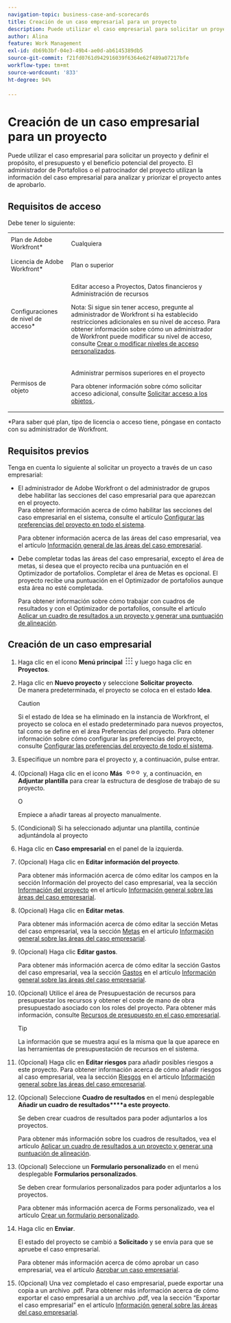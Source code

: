 ```yaml
---
navigation-topic: business-case-and-scorecards
title: Creación de un caso empresarial para un proyecto
description: Puede utilizar el caso empresarial para solicitar un proyecto y definir el propósito, el presupuesto y el beneficio potencial del proyecto. El administrador de Portafolios o el patrocinador del proyecto utilizan la información del caso empresarial para analizar y priorizar el proyecto antes de aprobarlo.
author: Alina
feature: Work Management
exl-id: db69b3bf-04e3-49b4-ae0d-ab6145389db5
source-git-commit: f21fd0761d942916039f6364e62f489a07217bfe
workflow-type: tm+mt
source-wordcount: '833'
ht-degree: 94%

---
```


# Creación de un caso empresarial para un proyecto

Puede utilizar el caso empresarial para solicitar un proyecto y definir el propósito, el presupuesto y el beneficio potencial del proyecto. El administrador de Portafolios o el patrocinador del proyecto utilizan la información del caso empresarial para analizar y priorizar el proyecto antes de aprobarlo.

## Requisitos de acceso

Debe tener lo siguiente:

<table style="table-layout:auto"> 
 <col> 
 <col> 
 <tbody> 
  <tr> 
   <td role="rowheader">Plan de Adobe Workfront*</td> 
   <td> <p>Cualquiera </p> </td> 
  </tr> 
  <tr> 
   <td role="rowheader">Licencia de Adobe Workfront*</td> 
   <td> <p>Plan o superior</p> </td> 
  </tr> 
  <tr> 
   <td role="rowheader">Configuraciones de nivel de acceso*</td> 
   <td> <p>Editar acceso a Proyectos, Datos financieros y Administración de recursos</p> <p>Nota: Si sigue sin tener acceso, pregunte al administrador de Workfront si ha establecido restricciones adicionales en su nivel de acceso. Para obtener información sobre cómo un administrador de Workfront puede modificar su nivel de acceso, consulte <a href="../../../administration-and-setup/add-users/configure-and-grant-access/create-modify-access-levels.md" class="MCXref xref">Crear o modificar niveles de acceso personalizados</a>.</p> </td> 
  </tr> 
  <tr> 
   <td role="rowheader">Permisos de objeto</td> 
   <td> <p>Administrar permisos superiores en el proyecto</p> <p>Para obtener información sobre cómo solicitar acceso adicional, consulte <a href="../../../workfront-basics/grant-and-request-access-to-objects/request-access.md" class="MCXref xref">Solicitar acceso a los objetos </a>.</p> </td> 
  </tr> 
 </tbody> 
</table>

&#42;Para saber qué plan, tipo de licencia o acceso tiene, póngase en contacto con su administrador de Workfront.

## Requisitos previos

Tenga en cuenta lo siguiente al solicitar un proyecto a través de un caso empresarial:

* El administrador de Adobe Workfront o del administrador de grupos debe habilitar las secciones del caso empresarial para que aparezcan en el proyecto.\
  Para obtener información acerca de cómo habilitar las secciones del caso empresarial en el sistema, consulte el artículo [Configurar las preferencias del proyecto en todo el sistema](../../../administration-and-setup/set-up-workfront/configure-system-defaults/set-project-preferences.md).

  Para obtener información acerca de las áreas del caso empresarial, vea el artículo [Información general de las áreas del caso empresarial](../../../manage-work/projects/define-a-business-case/areas-of-business-case.md).

* Debe completar todas las áreas del caso empresarial, excepto el área de metas, si desea que el proyecto reciba una puntuación en el Optimizador de portafolios. Completar el área de Metas es opcional. El proyecto recibe una puntuación en el Optimizador de portafolios aunque esta área no esté completada.

  Para obtener información sobre cómo trabajar con cuadros de resultados y con el Optimizador de portafolios, consulte el artículo [Aplicar un cuadro de resultados a un proyecto y generar una puntuación de alineación](../../../manage-work/projects/define-a-business-case/apply-scorecard-to-project-to-generate-alignment-score.md).

## Creación de un caso empresarial

1. Haga clic en el icono **Menú principal** ![Icono del menú principal](assets/main-menu-icon.png) y luego haga clic en **Proyectos**.
1. Haga clic en **Nuevo proyecto** y seleccione **Solicitar proyecto**.\
   De manera predeterminada, el proyecto se coloca en el estado **Idea**.

   >[!CAUTION]
   >
   >Si el estado de Idea se ha eliminado en la instancia de Workfront, el proyecto se coloca en el estado predeterminado para nuevos proyectos, tal como se define en el área Preferencias del proyecto. Para obtener información sobre cómo configurar las preferencias del proyecto, consulte [Configurar las preferencias del proyecto de todo el sistema](../../../administration-and-setup/set-up-workfront/configure-system-defaults/set-project-preferences.md).

1. Especifique un nombre para el proyecto y, a continuación, pulse entrar.
1. (Opcional) Haga clic en el icono **Más** ![Icono de más](assets/qs-more-icon-on-an-object.png) y, a continuación, en **Adjuntar plantilla** para crear la estructura de desglose de trabajo de su proyecto.

   O

   Empiece a añadir tareas al proyecto manualmente.

1. (Condicional) Si ha seleccionado adjuntar una plantilla, continúe adjuntándola al proyecto
1. Haga clic en **Caso empresarial** en el panel de la izquierda.
1. (Opcional) Haga clic en **Editar información del proyecto**. 

   Para obtener más información acerca de cómo editar los campos en la sección Información del proyecto del caso empresarial, vea la sección [Información del proyecto](../../../manage-work/projects/define-a-business-case/areas-of-business-case.md#project-info) en el artículo [Información general sobre las áreas del caso empresarial](../../../manage-work/projects/define-a-business-case/areas-of-business-case.md).

1. (Opcional) Haga clic en **Editar metas**.

   Para obtener más información acerca de cómo editar la sección Metas del caso empresarial, vea la sección [Metas](../../../manage-work/projects/define-a-business-case/areas-of-business-case.md#goals) en el artículo [Información general sobre las áreas del caso empresarial](../../../manage-work/projects/define-a-business-case/areas-of-business-case.md).

1. (Opcional) Haga clic **Editar gastos**.

   Para obtener más información acerca de cómo editar la sección Gastos del caso empresarial, vea la sección [Gastos](../../../manage-work/projects/define-a-business-case/areas-of-business-case.md#expenses) en el artículo [Información general sobre las áreas del caso empresarial](../../../manage-work/projects/define-a-business-case/areas-of-business-case.md).

1. (Opcional) Utilice el área de Presupuestación de recursos para presupuestar los recursos y obtener el coste de mano de obra presupuestado asociado con los roles del proyecto. Para obtener más información, consulte [Recursos de presupuesto en el caso empresarial](../../../manage-work/projects/define-a-business-case/budget-resources-in-business-case.md).

   >[!TIP]
   >
   >La información que se muestra aquí es la misma que la que aparece en las herramientas de presupuestación de recursos en el sistema.

1. (Opcional) Haga clic en **Editar riesgos** para añadir posibles riesgos a este proyecto. Para obtener información acerca de cómo añadir riesgos al caso empresarial, vea la sección [Riesgos](../../../manage-work/projects/define-a-business-case/areas-of-business-case.md#risks) en el artículo [Información general sobre las áreas del caso empresarial](../../../manage-work/projects/define-a-business-case/areas-of-business-case.md).
1. (Opcional) Seleccione **Cuadro de resultados** en el menú desplegable **Añadir un cuadro de resultados****a este proyecto**.

   Se deben crear cuadros de resultados para poder adjuntarlos a los proyectos.

   Para obtener más información sobre los cuadros de resultados, vea el artículo [Aplicar un cuadro de resultados a un proyecto y generar una puntuación de alineación](../../../manage-work/projects/define-a-business-case/apply-scorecard-to-project-to-generate-alignment-score.md).

1. (Opcional) Seleccione un **Formulario personalizado** en el menú desplegable **Formularios personalizados**.

   Se deben crear formularios personalizados para poder adjuntarlos a los proyectos.

   Para obtener más información acerca de Forms personalizado, vea el artículo [Crear un formulario personalizado](/help/quicksilver/administration-and-setup/customize-workfront/create-manage-custom-forms/form-designer/design-a-form/design-a-form.md).

1. Haga clic en **Enviar**.

   El estado del proyecto se cambió a **Solicitado** y se envía para que se apruebe el caso empresarial.

   Para obtener más información acerca de cómo aprobar un caso empresarial, vea el artículo [Aprobar un caso empresarial](../../../manage-work/projects/define-a-business-case/approve-business-case.md).

1. (Opcional) Una vez completado el caso empresarial, puede exportar una copia a un archivo .pdf. Para obtener más información acerca de cómo exportar el caso empresarial a un archivo .pdf, vea la sección “Exportar el caso empresarial” en el artículo [Información general sobre las áreas del caso empresarial](../../../manage-work/projects/define-a-business-case/areas-of-business-case.md).
